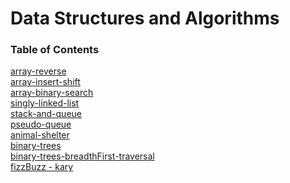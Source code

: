 # Data Structures and Algorithms

### Table of Contents

[array-reverse](./401/array-reverse/README.md)\
[array-insert-shift](./401/array-insert-shift/README.md)\
[array-binary-search](./401/array-binary-search/README.md)\
[singly-linked-list](./401/linked-list/README.md)\
[stack-and-queue](./401/stack-and-queue/README.md)\
[pseudo-queue](./401/stack-and-queue/pseudoQueue/README.md)\
[animal-shelter](./401/stack-and-queue/animal-shelter/README.md)\
[binary-trees](./401/trees/README.md)\
[binary-trees-breadthFirst-traversal](./401/trees/breadthFirst.js)\
[fizzBuzz - kary](./401/trees/kary/fizzBuzzTree.js)
